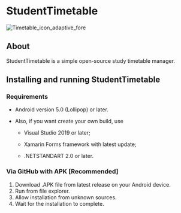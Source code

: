 # StudentTimetable
![Timetable_icon_adaptive_fore](https://user-images.githubusercontent.com/46709013/167251488-b1d0fc14-8006-49b3-a330-c51f7638cfd8.png)

## About
StudentTimetable is a simple open-source study timetable manager.

## Installing and running StudentTimetable

### Requirements
<ul><li>Android version 5.0 (Lollipop) or later.</li></ul>
<ul>
  <li>Also, if you want create your own build, use</li>
  <ul><li>Visual Studio 2019 or later;</li></ul>
  <ul><li>Xamarin Forms framework with latest update;</li></ul>
  <ul><li>.NETSTANDART 2.0 or later.</li></ul>
</ul>

### Via GitHub with APK [Recommended]
  1. Download .APK file from latest release on your Android device.
  2. Run from file explorer.
  3. Allow installation from unknown sources.
  4. Wait for the installation to complete.
